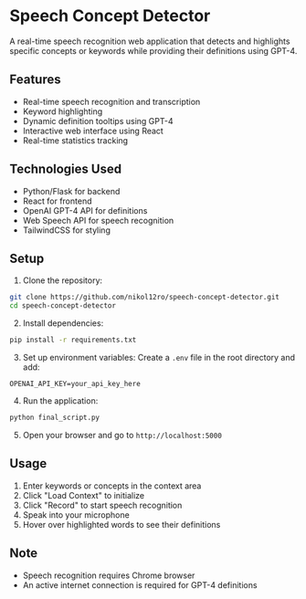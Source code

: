 # Speech Concept Detector

A real-time speech recognition web application that detects and highlights specific concepts or keywords while providing their definitions using GPT-4.

## Features

- Real-time speech recognition and transcription
- Keyword highlighting
- Dynamic definition tooltips using GPT-4
- Interactive web interface using React
- Real-time statistics tracking

## Technologies Used

- Python/Flask for backend
- React for frontend
- OpenAI GPT-4 API for definitions
- Web Speech API for speech recognition
- TailwindCSS for styling

## Setup

1. Clone the repository:
```bash
git clone https://github.com/nikol12ro/speech-concept-detector.git
cd speech-concept-detector
```

2. Install dependencies:
```bash
pip install -r requirements.txt
```

3. Set up environment variables:
Create a `.env` file in the root directory and add:
```
OPENAI_API_KEY=your_api_key_here
```

4. Run the application:
```bash
python final_script.py
```

5. Open your browser and go to `http://localhost:5000`

## Usage

1. Enter keywords or concepts in the context area
2. Click "Load Context" to initialize
3. Click "Record" to start speech recognition
4. Speak into your microphone
5. Hover over highlighted words to see their definitions

## Note
- Speech recognition requires Chrome browser
- An active internet connection is required for GPT-4 definitions